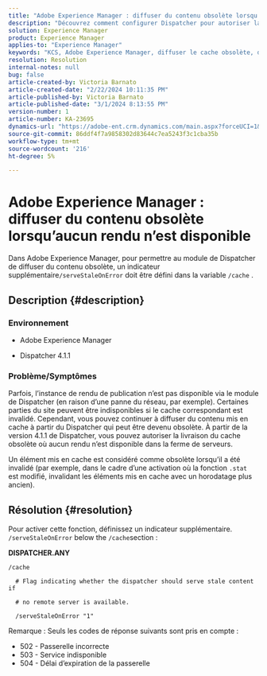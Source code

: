 ```yaml
---
title: "Adobe Experience Manager : diffuser du contenu obsolète lorsqu’aucun rendu n’est disponible"
description: "Découvrez comment configurer Dispatcher pour autoriser la livraison du cache obsolète lorsqu’aucun rendu n’est disponible dans Adobe Experience Manager."
solution: Experience Manager
product: Experience Manager
applies-to: "Experience Manager"
keywords: "KCS, Adobe Experience Manager, diffuser le cache obsolète, diffuser du contenu obsolète, dépannage, dépannage, dispatcher, AEM"
resolution: Resolution
internal-notes: null
bug: false
article-created-by: Victoria Barnato
article-created-date: "2/22/2024 10:11:35 PM"
article-published-by: Victoria Barnato
article-published-date: "3/1/2024 8:13:55 PM"
version-number: 1
article-number: KA-23695
dynamics-url: "https://adobe-ent.crm.dynamics.com/main.aspx?forceUCI=1&pagetype=entityrecord&etn=knowledgearticle&id=d66b5c51-cfd1-ee11-9079-6045bd006295"
source-git-commit: 86ddf4f7a9858302d83644c7ea5243f3c1cba35b
workflow-type: tm+mt
source-wordcount: '216'
ht-degree: 5%

---
```


# Adobe Experience Manager : diffuser du contenu obsolète lorsqu’aucun rendu n’est disponible


Dans Adobe Experience Manager, pour permettre au module de Dispatcher de diffuser du contenu obsolète, un indicateur supplémentaire`/serveStaleOnError` doit être défini dans la variable `/cache` .

## Description {#description}


### <b>Environnement</b>

- Adobe Experience Manager


- Dispatcher 4.1.1


### <b>Problème/Symptômes</b>

Parfois, l’instance de rendu de publication n’est pas disponible via le module de Dispatcher (en raison d’une panne du réseau, par exemple). Certaines parties du site peuvent être indisponibles si le cache correspondant est invalidé. Cependant, vous pouvez continuer à diffuser du contenu mis en cache à partir du Dispatcher qui peut être devenu obsolète. À partir de la version 4.1.1 de Dispatcher, vous pouvez autoriser la livraison du cache obsolète où aucun rendu n’est disponible dans la ferme de serveurs.

Un élément mis en cache est considéré comme obsolète lorsqu’il a été invalidé (par exemple, dans le cadre d’une activation où la fonction `.stat` est modifié, invalidant les éléments mis en cache avec un horodatage plus ancien).


## Résolution {#resolution}


Pour activer cette fonction, définissez un indicateur supplémentaire. `/serveStaleOnError` below the `/cache`section :

<b>DISPATCHER.ANY</b>


```
/cache

  # Flag indicating whether the dispatcher should serve stale content if

  # no remote server is available.

  /serveStaleOnError "1"
```




Remarque : Seuls les codes de réponse suivants sont pris en compte :

- 502 - Passerelle incorrecte
- 503 - Service indisponible
- 504 - Délai d’expiration de la passerelle

